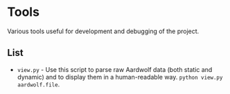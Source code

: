 # Tools

Various tools useful for development and debugging of the project.

## List

* `view.py` - Use this script to parse raw Aardwolf data (both static and dynamic) and to display them in a human-readable way. `python view.py aardwolf.file`.
